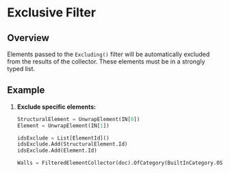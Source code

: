 # Exclusive Filter

## Overview
Elements passed to the `Excluding()` filter will be automatically excluded from the results of the collector. These elements must be in a strongly typed list.

## Example
1. **Exclude specific elements:**
    ```python
    StructuralElement = UnwrapElement(IN[0])
    Element = UnwrapElement(IN[1])

    idsExclude = List[ElementId]()
    idsExclude.Add(StructuralElement.Id)
    idsExclude.Add(Element.Id)

    Walls = FilteredElementCollector(doc).OfCategory(BuiltInCategory.OST_Walls).Excluding(idsExclude).ToElements()
    ```
